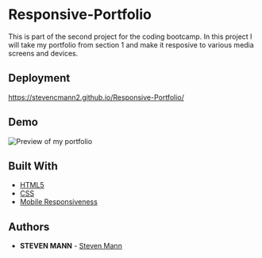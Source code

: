 # Responsive-Portfolio
This is part of the second project for the coding bootcamp. In this project I will take my portfolio from section 1 and make it resposive to various media screens and devices.


## Deployment

https://stevencmann2.github.io/Responsive-Portfolio/

## Demo 

![Preview of my portfolio](./assets/demo.gif)

## Built With

* [HTML5](https://developer.mozilla.org/en-US/docs/Web/Guide/HTML/HTML5) 
* [CSS](https://developer.mozilla.org/en-US/docs/Web/CSS)
* [Mobile Responsiveness](https://developer.mozilla.org/en-US/docs/Learn/CSS/CSS_layout/Responsive_Design)


## Authors

* **STEVEN MANN** - [Steven Mann](hhttps://github.com/stevencmann2?tab=repositories)



